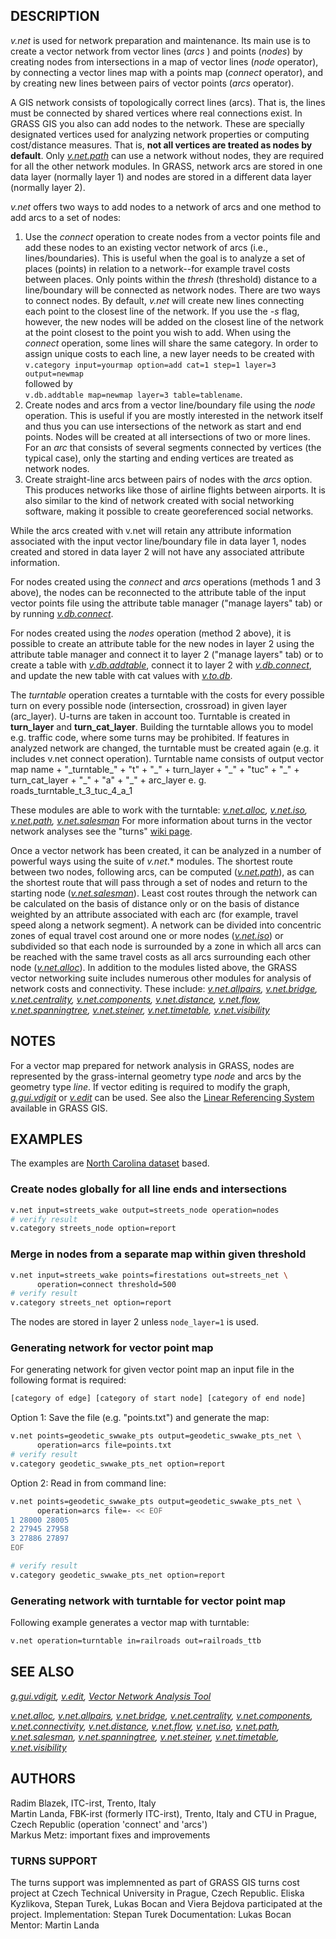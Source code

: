 ## DESCRIPTION

*v.net* is used for network preparation and maintenance. Its main use is
to create a vector network from vector lines (*arcs* ) and points
(*nodes*) by creating nodes from intersections in a map of vector lines
(*node* operator), by connecting a vector lines map with a points map
(*connect* operator), and by creating new lines between pairs of vector
points (*arcs* operator).

A GIS network consists of topologically correct lines (arcs). That is,
the lines must be connected by shared vertices where real connections
exist. In GRASS GIS you also can add nodes to the network. These are
specially designated vertices used for analyzing network properties or
computing cost/distance measures. That is, **not all vertices are
treated as nodes by default**. Only *[v.net.path](v.net.path.md)* can
use a network without nodes, they are required for all the other network
modules. In GRASS, network arcs are stored in one data layer (normally
layer 1) and nodes are stored in a different data layer (normally layer
2).

*v.net* offers two ways to add nodes to a network of arcs and one method
to add arcs to a set of nodes:

1.  Use the *connect* operation to create nodes from a vector points
    file and add these nodes to an existing vector network of arcs
    (i.e., lines/boundaries). This is useful when the goal is to analyze
    a set of places (points) in relation to a network--for example
    travel costs between places. Only points within the *thresh*
    (threshold) distance to a line/boundary will be connected as network
    nodes. There are two ways to connect nodes. By default, *v.net* will
    create new lines connecting each point to the closest line of the
    network. If you use the *-s* flag, however, the new nodes will be
    added on the closest line of the network at the point closest to the
    point you wish to add. When using the *connect* operation, some
    lines will share the same category. In order to assign unique costs
    to each line, a new layer needs to be created with  
    `v.category input=yourmap option=add cat=1 step=1 layer=3 output=newmap`  
    followed by  
    `v.db.addtable map=newmap layer=3 table=tablename`.
2.  Create nodes and arcs from a vector line/boundary file using the
    *node* operation. This is useful if you are mostly interested in the
    network itself and thus you can use intersections of the network as
    start and end points. Nodes will be created at all intersections of
    two or more lines. For an *arc* that consists of several segments
    connected by vertices (the typical case), only the starting and
    ending vertices are treated as network nodes.
3.  Create straight-line arcs between pairs of nodes with the *arcs*
    option. This produces networks like those of airline flights between
    airports. It is also similar to the kind of network created with
    social networking software, making it possible to create
    georeferenced social networks.

While the arcs created with v.net will retain any attribute information
associated with the input vector line/boundary file in data layer 1,
nodes created and stored in data layer 2 will not have any associated
attribute information.

For nodes created using the *connect* and *arcs* operations (methods 1
and 3 above), the nodes can be reconnected to the attribute table of the
input vector points file using the attribute table manager ("manage
layers" tab) or by running *[v.db.connect](v.db.connect.md)*.

For nodes created using the *nodes* operation (method 2 above), it is
possible to create an attribute table for the new nodes in layer 2 using
the attribute table manager and connect it to layer 2 ("manage layers"
tab) or to create a table with *[v.db.addtable](v.db.addtable.md)*,
connect it to layer 2 with *[v.db.connect](v.db.connect.md)*, and update
the new table with cat values with *[v.to.db](v.to.db.md)*.

The *turntable* operation creates a turntable with the costs for every
possible turn on every possible node (intersection, crossroad) in given
layer (arc_layer). U-turns are taken in account too. Turntable is
created in **turn_layer** and **turn_cat_layer**. Building the turntable
allows you to model e.g. traffic code, where some turns may be
prohibited. If features in analyzed network are changed, the turntable
must be created again (e.g. it includes v.net connect operation).
Turntable name consists of output vector map name + "\_turntable\_" +
"t" + "\_" + turn_layer + "\_" + "tuc" + "\_" + turn_cat_layer + "\_" +
"a" + "\_" + arc_layer e. g. roads_turntable_t_3_tuc_4_a_1

These modules are able to work with the turntable:
*[v.net.alloc](v.net.alloc.md), [v.net.iso](v.net.iso.md),
[v.net.path](v.net.path.md), [v.net.salesman](v.net.salesman.md)* For
more information about turns in the vector network analyses see the
"turns" [wiki
page](https://grasswiki.osgeo.org/wiki/Turns_in_the_vector_network_analysis).

Once a vector network has been created, it can be analyzed in a number
of powerful ways using the suite of *v.net*.\* modules. The shortest
route between two nodes, following arcs, can be computed
(*[v.net.path](v.net.path.md)*), as can the shortest route that will
pass through a set of nodes and return to the starting node
(*[v.net.salesman](v.net.salesman.md)*). Least cost routes through the
network can be calculated on the basis of distance only or on the basis
of distance weighted by an attribute associated with each arc (for
example, travel speed along a network segment). A network can be divided
into concentric zones of equal travel cost around one or more nodes
(*[v.net.iso](v.net.iso.md)*) or subdivided so that each node is
surrounded by a zone in which all arcs can be reached with the same
travel costs as all arcs surrounding each other node
(*[v.net.alloc](v.net.alloc.md)*). In addition to the modules listed
above, the GRASS vector networking suite includes numerous other modules
for analysis of network costs and connectivity. These include:
*[v.net.allpairs](v.net.allpairs.md), [v.net.bridge](v.net.bridge.md),
[v.net.centrality](v.net.centrality.md),
[v.net.components](v.net.components.md),
[v.net.distance](v.net.distance.md), [v.net.flow](v.net.flow.md),
[v.net.spanningtree](v.net.spanningtree.md),
[v.net.steiner](v.net.steiner.md),
[v.net.timetable](v.net.timetable.md),
[v.net.visibility](v.net.visibility.md)*

## NOTES

For a vector map prepared for network analysis in GRASS, nodes are
represented by the grass-internal geometry type *node* and arcs by the
geometry type *line*. If vector editing is required to modify the graph,
*[g.gui.vdigit](g.gui.vdigit.md)* or *[v.edit](v.edit.md)* can be used.
See also the [Linear Referencing System](lrs.md) available in GRASS GIS.

## EXAMPLES

The examples are [North Carolina
dataset](https://grassbook.org/datasets/datasets-3rd-edition/) based.

### Create nodes globally for all line ends and intersections

```sh
v.net input=streets_wake output=streets_node operation=nodes
# verify result
v.category streets_node option=report
```

### Merge in nodes from a separate map within given threshold

```sh
v.net input=streets_wake points=firestations out=streets_net \
      operation=connect threshold=500
# verify result
v.category streets_net option=report
```

The nodes are stored in layer 2 unless `node_layer=1` is used.

### Generating network for vector point map

For generating network for given vector point map an input file in the
following format is required:

```sh
[category of edge] [category of start node] [category of end node]
```

Option 1: Save the file (e.g. "points.txt") and generate the map:

```sh
v.net points=geodetic_swwake_pts output=geodetic_swwake_pts_net \
      operation=arcs file=points.txt
# verify result
v.category geodetic_swwake_pts_net option=report
```

Option 2: Read in from command line:

```sh
v.net points=geodetic_swwake_pts output=geodetic_swwake_pts_net \
      operation=arcs file=- << EOF
1 28000 28005
2 27945 27958
3 27886 27897
EOF

# verify result
v.category geodetic_swwake_pts_net option=report
```

### Generating network with turntable for vector point map

Following example generates a vector map with turntable:

```sh
v.net operation=turntable in=railroads out=railroads_ttb
```

## SEE ALSO

*[g.gui.vdigit](g.gui.vdigit.md), [v.edit](v.edit.md), [Vector Network
Analysis Tool](wxGUI.vnet.md)*

*[v.net.alloc](v.net.alloc.md), [v.net.allpairs](v.net.allpairs.md),
[v.net.bridge](v.net.bridge.md),
[v.net.centrality](v.net.centrality.md),
[v.net.components](v.net.components.md),
[v.net.connectivity](v.net.connectivity.md),
[v.net.distance](v.net.distance.md), [v.net.flow](v.net.flow.md),
[v.net.iso](v.net.iso.md), [v.net.path](v.net.path.md),
[v.net.salesman](v.net.salesman.md),
[v.net.spanningtree](v.net.spanningtree.md),
[v.net.steiner](v.net.steiner.md),
[v.net.timetable](v.net.timetable.md),
[v.net.visibility](v.net.visibility.md)*

## AUTHORS

Radim Blazek, ITC-irst, Trento, Italy  
Martin Landa, FBK-irst (formerly ITC-irst), Trento, Italy and CTU in
Prague, Czech Republic (operation 'connect' and 'arcs')  
Markus Metz: important fixes and improvements

### TURNS SUPPORT

The turns support was implemnented as part of GRASS GIS turns cost
project at Czech Technical University in Prague, Czech Republic. Eliska
Kyzlikova, Stepan Turek, Lukas Bocan and Viera Bejdova participated at
the project. Implementation: Stepan Turek Documentation: Lukas Bocan
Mentor: Martin Landa
